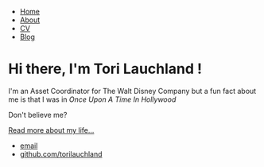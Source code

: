 <!DOCTYPE html>
<html>
	<head>
		<title> Tori Lauchland, Asset Coordinator for The Walt Disney Company </title>
	</head>
	<body>
		<nav>
    		<ul>
        		<li><a href="/">Home</a></li>
	        	<li><a href="/about">About</a></li>
        		<li><a href="/cv">CV</a></li>
        		<li><a href="/blog">Blog</a></li>
    		</ul>
		</nav>
		<div class="container">
    		<div class="blurb">
        		<h1>Hi there, I'm Tori Lauchland !</h1>
				<p>I'm an Asset Coordinator for The Walt Disney Company but a fun fact about me is that I was in <em> Once Upon A Time In Hollywood </em> <p> Don't believe me? </p> <a href="/about"> Read more about my life... </a></p>
    		</div><!-- /.blurb -->
		</div><!-- /.container -->
		<footer>
    		<ul>
        		<li><a href="mailto:torilauchland@gmail.com">email</a></li>
        		<li><a href="https://github.com/torilauchland">github.com/torilauchland</a></li>
			</ul>
		</footer>
	</body>
</html>
